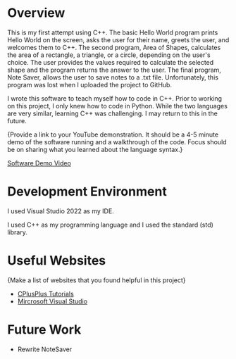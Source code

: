 # Overview

This is my first attempt using C++. The basic Hello World program prints Hello World on the screen, asks the user for their name, greets the user, and welcomes them to C++.
The second program, Area of Shapes, calculates the area of a rectangle, a triangle, or a circle, depending on the user's choice. The user provides the values required to calculate the selected shape and the program returns the answer to the user.
The final program, Note Saver, allows the user to save notes to a .txt file. Unfortunately, this program was lost when I uploaded the project to GitHub.

I wrote this software to teach myself how to code in C++. Prior to working on this project, I only knew how to code in Python. While the two languages are very similar, learning C++ was challenging. I may return to this in the future.

{Provide a link to your YouTube demonstration.  It should be a 4-5 minute demo of the software running and a walkthrough of the code.  Focus should be on sharing what you learned about the language syntax.}

[Software Demo Video](http://youtube.link.goes.here)

# Development Environment

I used Visual Studio 2022 as my IDE.

I used C++ as my programming language and I used the standard (std) library.

# Useful Websites

{Make a list of websites that you found helpful in this project}
* [CPlusPlus Tutorials](http://www.cplusplus.com/doc/tutorial/)
* [Mircrosoft Visual Studio](https://visualstudio.microsoft.com/vs/)

# Future Work

* Rewrite NoteSaver
